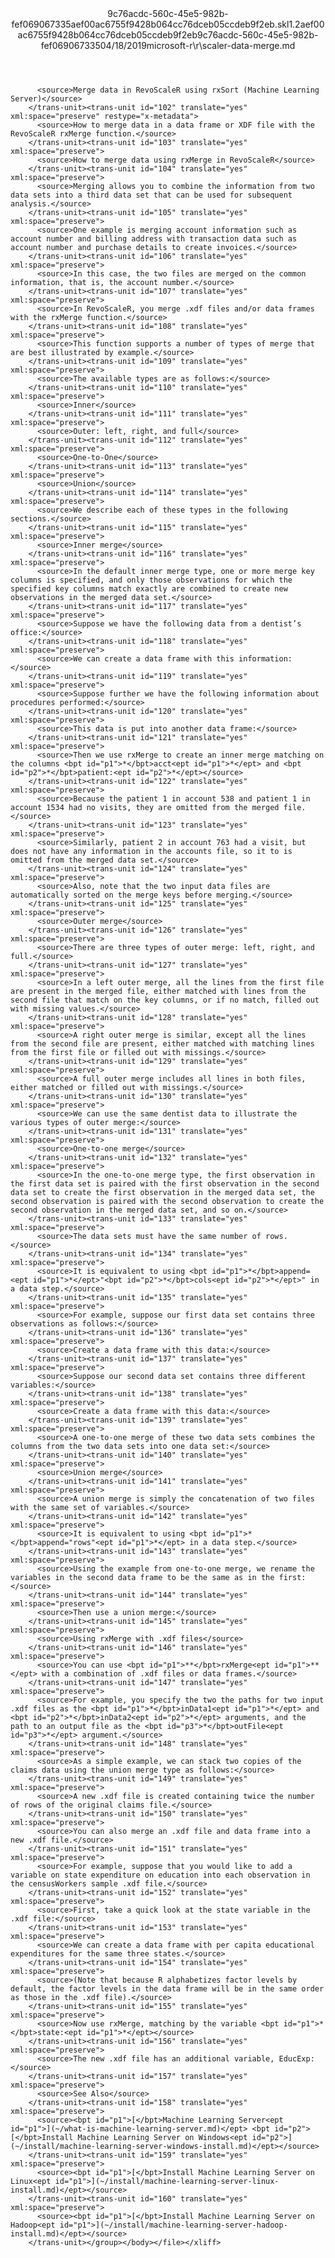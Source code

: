 <?xml version="1.0"?><xliff version="1.2" xmlns="urn:oasis:names:tc:xliff:document:1.2" xmlns:xsi="http://www.w3.org/2001/XMLSchema-instance" xsi:schemaLocation="urn:oasis:names:tc:xliff:document:1.2 xliff-core-1.2-transitional.xsd"><file datatype="xml" original="scaler-data-merge.md" source-language="en-US" target-language="en-US"><header><tool tool-id="mdxliff" tool-name="mdxliff" tool-version="1.0-d1654b2" tool-company="Microsoft" /><xliffext:skl_file_name xmlns:xliffext="urn:microsoft:content:schema:xliffextensions">9c76acdc-560c-45e5-982b-fef069067335aef00ac6755f9428b064cc76dceb05ccdeb9f2eb.skl</xliffext:skl_file_name><xliffext:version xmlns:xliffext="urn:microsoft:content:schema:xliffextensions">1.2</xliffext:version><xliffext:ms.openlocfilehash xmlns:xliffext="urn:microsoft:content:schema:xliffextensions">aef00ac6755f9428b064cc76dceb05ccdeb9f2eb</xliffext:ms.openlocfilehash><xliffext:ms.sourcegitcommit xmlns:xliffext="urn:microsoft:content:schema:xliffextensions">9c76acdc-560c-45e5-982b-fef069067335</xliffext:ms.sourcegitcommit><xliffext:ms.lasthandoff xmlns:xliffext="urn:microsoft:content:schema:xliffextensions">04/18/2019</xliffext:ms.lasthandoff><xliffext:ms.openlocfilepath xmlns:xliffext="urn:microsoft:content:schema:xliffextensions">microsoft-r\r\scaler-data-merge.md</xliffext:ms.openlocfilepath></header><body><group id="content" extype="content"><trans-unit id="101" translate="yes" xml:space="preserve" restype="x-metadata">
          <source>Merge data in RevoScaleR using rxSort (Machine Learning Server)</source>
        </trans-unit><trans-unit id="102" translate="yes" xml:space="preserve" restype="x-metadata">
          <source>How to merge data in a data frame or XDF file with the RevoScaleR rxMerge function.</source>
        </trans-unit><trans-unit id="103" translate="yes" xml:space="preserve">
          <source>How to merge data using rxMerge in RevoScaleR</source>
        </trans-unit><trans-unit id="104" translate="yes" xml:space="preserve">
          <source>Merging allows you to combine the information from two data sets into a third data set that can be used for subsequent analysis.</source>
        </trans-unit><trans-unit id="105" translate="yes" xml:space="preserve">
          <source>One example is merging account information such as account number and billing address with transaction data such as account number and purchase details to create invoices.</source>
        </trans-unit><trans-unit id="106" translate="yes" xml:space="preserve">
          <source>In this case, the two files are merged on the common information, that is, the account number.</source>
        </trans-unit><trans-unit id="107" translate="yes" xml:space="preserve">
          <source>In RevoScaleR, you merge .xdf files and/or data frames with the rxMerge function.</source>
        </trans-unit><trans-unit id="108" translate="yes" xml:space="preserve">
          <source>This function supports a number of types of merge that are best illustrated by example.</source>
        </trans-unit><trans-unit id="109" translate="yes" xml:space="preserve">
          <source>The available types are as follows:</source>
        </trans-unit><trans-unit id="110" translate="yes" xml:space="preserve">
          <source>Inner</source>
        </trans-unit><trans-unit id="111" translate="yes" xml:space="preserve">
          <source>Outer: left, right, and full</source>
        </trans-unit><trans-unit id="112" translate="yes" xml:space="preserve">
          <source>One-to-One</source>
        </trans-unit><trans-unit id="113" translate="yes" xml:space="preserve">
          <source>Union</source>
        </trans-unit><trans-unit id="114" translate="yes" xml:space="preserve">
          <source>We describe each of these types in the following sections.</source>
        </trans-unit><trans-unit id="115" translate="yes" xml:space="preserve">
          <source>Inner merge</source>
        </trans-unit><trans-unit id="116" translate="yes" xml:space="preserve">
          <source>In the default inner merge type, one or more merge key columns is specified, and only those observations for which the specified key columns match exactly are combined to create new observations in the merged data set.</source>
        </trans-unit><trans-unit id="117" translate="yes" xml:space="preserve">
          <source>Suppose we have the following data from a dentist’s office:</source>
        </trans-unit><trans-unit id="118" translate="yes" xml:space="preserve">
          <source>We can create a data frame with this information:</source>
        </trans-unit><trans-unit id="119" translate="yes" xml:space="preserve">
          <source>Suppose further we have the following information about procedures performed:</source>
        </trans-unit><trans-unit id="120" translate="yes" xml:space="preserve">
          <source>This data is put into another data frame:</source>
        </trans-unit><trans-unit id="121" translate="yes" xml:space="preserve">
          <source>Then we use rxMerge to create an inner merge matching on the columns <bpt id="p1">*</bpt>acct<ept id="p1">*</ept> and <bpt id="p2">*</bpt>patient:<ept id="p2">*</ept></source>
        </trans-unit><trans-unit id="122" translate="yes" xml:space="preserve">
          <source>Because the patient 1 in account 538 and patient 1 in account 1534 had no visits, they are omitted from the merged file.</source>
        </trans-unit><trans-unit id="123" translate="yes" xml:space="preserve">
          <source>Similarly, patient 2 in account 763 had a visit, but does not have any information in the accounts file, so it to is omitted from the merged data set.</source>
        </trans-unit><trans-unit id="124" translate="yes" xml:space="preserve">
          <source>Also, note that the two input data files are automatically sorted on the merge keys before merging.</source>
        </trans-unit><trans-unit id="125" translate="yes" xml:space="preserve">
          <source>Outer merge</source>
        </trans-unit><trans-unit id="126" translate="yes" xml:space="preserve">
          <source>There are three types of outer merge: left, right, and full.</source>
        </trans-unit><trans-unit id="127" translate="yes" xml:space="preserve">
          <source>In a left outer merge, all the lines from the first file are present in the merged file, either matched with lines from the second file that match on the key columns, or if no match, filled out with missing values.</source>
        </trans-unit><trans-unit id="128" translate="yes" xml:space="preserve">
          <source>A right outer merge is similar, except all the lines from the second file are present, either matched with matching lines from the first file or filled out with missings.</source>
        </trans-unit><trans-unit id="129" translate="yes" xml:space="preserve">
          <source>A full outer merge includes all lines in both files, either matched or filled out with missings.</source>
        </trans-unit><trans-unit id="130" translate="yes" xml:space="preserve">
          <source>We can use the same dentist data to illustrate the various types of outer merge:</source>
        </trans-unit><trans-unit id="131" translate="yes" xml:space="preserve">
          <source>One-to-one merge</source>
        </trans-unit><trans-unit id="132" translate="yes" xml:space="preserve">
          <source>In the one-to-one merge type, the first observation in the first data set is paired with the first observation in the second data set to create the first observation in the merged data set, the second observation is paired with the second observation to create the second observation in the merged data set, and so on.</source>
        </trans-unit><trans-unit id="133" translate="yes" xml:space="preserve">
          <source>The data sets must have the same number of rows.</source>
        </trans-unit><trans-unit id="134" translate="yes" xml:space="preserve">
          <source>It is equivalent to using <bpt id="p1">*</bpt>append=<ept id="p1">*</ept>"<bpt id="p2">*</bpt>cols<ept id="p2">*</ept>" in a data step.</source>
        </trans-unit><trans-unit id="135" translate="yes" xml:space="preserve">
          <source>For example, suppose our first data set contains three observations as follows:</source>
        </trans-unit><trans-unit id="136" translate="yes" xml:space="preserve">
          <source>Create a data frame with this data:</source>
        </trans-unit><trans-unit id="137" translate="yes" xml:space="preserve">
          <source>Suppose our second data set contains three different variables:</source>
        </trans-unit><trans-unit id="138" translate="yes" xml:space="preserve">
          <source>Create a data frame with this data:</source>
        </trans-unit><trans-unit id="139" translate="yes" xml:space="preserve">
          <source>A one-to-one merge of these two data sets combines the columns from the two data sets into one data set:</source>
        </trans-unit><trans-unit id="140" translate="yes" xml:space="preserve">
          <source>Union merge</source>
        </trans-unit><trans-unit id="141" translate="yes" xml:space="preserve">
          <source>A union merge is simply the concatenation of two files with the same set of variables.</source>
        </trans-unit><trans-unit id="142" translate="yes" xml:space="preserve">
          <source>It is equivalent to using <bpt id="p1">*</bpt>append="rows"<ept id="p1">*</ept> in a data step.</source>
        </trans-unit><trans-unit id="143" translate="yes" xml:space="preserve">
          <source>Using the example from one-to-one merge, we rename the variables in the second data frame to be the same as in the first:</source>
        </trans-unit><trans-unit id="144" translate="yes" xml:space="preserve">
          <source>Then use a union merge:</source>
        </trans-unit><trans-unit id="145" translate="yes" xml:space="preserve">
          <source>Using rxMerge with .xdf files</source>
        </trans-unit><trans-unit id="146" translate="yes" xml:space="preserve">
          <source>You can use <bpt id="p1">**</bpt>rxMerge<ept id="p1">**</ept> with a combination of .xdf files or data frames.</source>
        </trans-unit><trans-unit id="147" translate="yes" xml:space="preserve">
          <source>For example, you specify the two the paths for two input .xdf files as the <bpt id="p1">*</bpt>inData1<ept id="p1">*</ept> and <bpt id="p2">*</bpt>inData2<ept id="p2">*</ept> arguments, and the path to an output file as the <bpt id="p3">*</bpt>outFile<ept id="p3">*</ept> argument.</source>
        </trans-unit><trans-unit id="148" translate="yes" xml:space="preserve">
          <source>As a simple example, we can stack two copies of the claims data using the union merge type as follows:</source>
        </trans-unit><trans-unit id="149" translate="yes" xml:space="preserve">
          <source>A new .xdf file is created containing twice the number of rows of the original claims file.</source>
        </trans-unit><trans-unit id="150" translate="yes" xml:space="preserve">
          <source>You can also merge an .xdf file and data frame into a new .xdf file.</source>
        </trans-unit><trans-unit id="151" translate="yes" xml:space="preserve">
          <source>For example, suppose that you would like to add a variable on state expenditure on education into each observation in the censusWorkers sample .xdf file.</source>
        </trans-unit><trans-unit id="152" translate="yes" xml:space="preserve">
          <source>First, take a quick look at the state variable in the .xdf file:</source>
        </trans-unit><trans-unit id="153" translate="yes" xml:space="preserve">
          <source>We can create a data frame with per capita educational expenditures for the same three states.</source>
        </trans-unit><trans-unit id="154" translate="yes" xml:space="preserve">
          <source>(Note that because R alphabetizes factor levels by default, the factor levels in the data frame will be in the same order as those in the .xdf file).</source>
        </trans-unit><trans-unit id="155" translate="yes" xml:space="preserve">
          <source>Now use rxMerge, matching by the variable <bpt id="p1">*</bpt>state:<ept id="p1">*</ept></source>
        </trans-unit><trans-unit id="156" translate="yes" xml:space="preserve">
          <source>The new .xdf file has an additional variable, EducExp:</source>
        </trans-unit><trans-unit id="157" translate="yes" xml:space="preserve">
          <source>See Also</source>
        </trans-unit><trans-unit id="158" translate="yes" xml:space="preserve">
          <source><bpt id="p1">[</bpt>Machine Learning Server<ept id="p1">](~/what-is-machine-learning-server.md)</ept> <bpt id="p2">[</bpt>Install Machine Learning Server on Windows<ept id="p2">](~/install/machine-learning-server-windows-install.md)</ept></source>
        </trans-unit><trans-unit id="159" translate="yes" xml:space="preserve">
          <source><bpt id="p1">[</bpt>Install Machine Learning Server on Linux<ept id="p1">](~/install/machine-learning-server-linux-install.md)</ept></source>
        </trans-unit><trans-unit id="160" translate="yes" xml:space="preserve">
          <source><bpt id="p1">[</bpt>Install Machine Learning Server on Hadoop<ept id="p1">](~/install/machine-learning-server-hadoop-install.md)</ept></source>
        </trans-unit></group></body></file></xliff>
